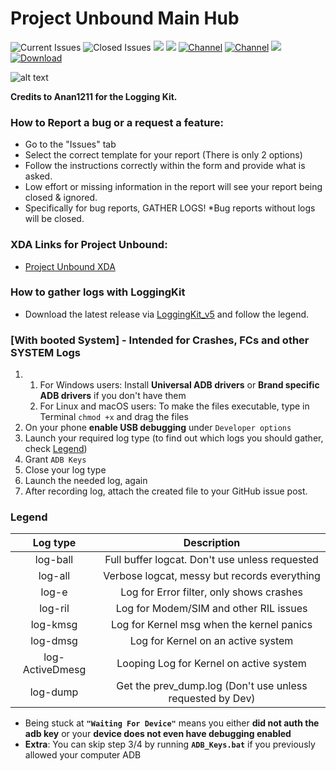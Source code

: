 # Project Unbound Main Hub

![Current Issues](https://img.shields.io/github/issues-raw/LeeXDA21/UnboundHub?color=red&label=Current%20Issues%3A)
![Closed Issues](https://img.shields.io/github/issues-closed-raw/LeeXDA21/UnboundHub?color=green&label=Closed%20Issues%3A)
![](https://img.shields.io/github/downloads/LeeXDA21/UnboundHub/total?color=Green&label=Kit%20Downloads)
![](https://img.shields.io/github/v/release/LeeXDA21/UnboundHub?color=greeen&include_prereleases&label=Current%20Kit%20Version%3A)
[![Channel](https://img.shields.io/badge/Follow-Telegram-blue.svg?logo=telegram&label=Main%20Chat)](https://t.me/UnboundROM)
[![Channel](https://img.shields.io/badge/Follow-Telegram-blue.svg?logo=telegram&label=Unbound%20News)](https://t.me/+KyU1HBv6Q2RjMzY0)
[![](https://img.shields.io/discord/934481748241313863?label=Join%20Our%20Discord)](https://discord.gg/3fhasfWJzb)
[![Download](https://img.shields.io/github/v/release/LeeXDA21/BeyondROM_Hub?color=green&logoColor=orange&label=Download%20Latest%20Kit&logo=DocuSign)](https://github.com/LeeXDA21/UnboundHub/releases/latest)

![alt text](https://i.imgur.com/OWw45sg.png)

**Credits to Anan1211 for the Logging Kit.**

### How to Report a bug or a request a feature:

* Go to the "Issues" tab
* Select the correct template for your report (There is only 2 options)
* Follow the instructions correctly within the form and provide what is asked.
* Low effort or missing information in the report will see your report being closed & ignored.
* Specifically for bug reports, GATHER LOGS! *Bug reports without logs will be closed.

### XDA Links for Project Unbound:

* [Project Unbound XDA](https://forum.xda-developers.com/t/rom-project-unbound-g98x-cvc4_s21port-oneui4-1.4429851/#post-86727799) 


### How to gather logs with **LoggingKit**
* Download the latest release via [LoggingKit_v5](https://github.com/LeeXDA21/UnboundHub/releases/download/v5.0/LoggingKit_v5.zip) and follow the legend.

### [With booted System] - **Intended for Crashes, FCs and other SYSTEM Logs**

1) 1. For Windows users: Install **Universal ADB drivers** or **Brand specific ADB drivers** if you don't have them
    2. For Linux and macOS users: To make the files executable, type in Terminal `chmod +x` and drag the files
2) On your phone **enable USB debugging** under `Developer options`
3) Launch your required log type (to find out which logs you should gather, check [Legend](#Legend))
4) Grant `ADB Keys`
5) Close your log type
6) Launch the needed log, again
7) After recording log, attach the created file to your GitHub issue post.

### **Legend**

| Log type | Description |
| :------: | :------: |
| log-ball | Full buffer logcat. Don't use unless requested|
| log-all | Verbose logcat, messy but records everything|
| log-e | Log for Error filter, only shows crashes|
| log-ril | Log for Modem/SIM and other RIL issues|
| log-kmsg | Log for Kernel msg when the kernel panics|
| log-dmsg | Log for Kernel on an active system|
| log-ActiveDmesg 	| Looping Log for Kernel on active system|
| log-dump 	| Get the prev_dump.log (Don't use unless requested by Dev)|

* Being stuck at **`"Waiting For Device"`** means you either **did not auth the adb key** or your **device does not even have debugging enabled**
* **Extra**: You can skip step 3/4 by running **`ADB_Keys.bat`** if you previously allowed your computer ADB

